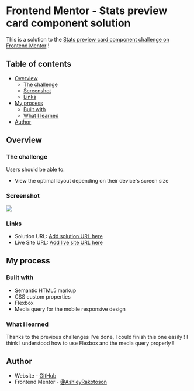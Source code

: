 # Frontend Mentor - Stats preview card component solution

This is a solution to the [Stats preview card component challenge on Frontend Mentor](https://www.frontendmentor.io/challenges/3column-preview-card-component-pH92eAR2-) !

## Table of contents

- [Overview](#overview)
  - [The challenge](#the-challenge)
  - [Screenshot](#screenshot)
  - [Links](#links)
- [My process](#my-process)
  - [Built with](#built-with)
  - [What I learned](#what-i-learned)
- [Author](#author)

## Overview

### The challenge

Users should be able to:

- View the optimal layout depending on their device's screen size

### Screenshot

![](./screenshot.jpg)


### Links

- Solution URL: [Add solution URL here](https://your-solution-url.com)
- Live Site URL: [Add live site URL here](https://ashleyrakotoson.github.io/3-column-preview-card-component-main-challenge/)

## My process

### Built with

- Semantic HTML5 markup
- CSS custom properties
- Flexbox
- Media query for the mobile responsive design

### What I learned

Thanks to the previous challenges I've done, I could finish this one easily ! I think I understood how to use Flexbox and the media query properly !

## Author

- Website - [GitHub](https://github.com/AshleyRakotoson)
- Frontend Mentor - [@AshleyRakotoson](https://www.frontendmentor.io/profile/AshleyRakotoson)
